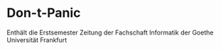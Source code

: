 # Don-t-Panic

Enthält die Erstsemester Zeitung der Fachschaft Informatik der Goethe Universität Frankfurt

